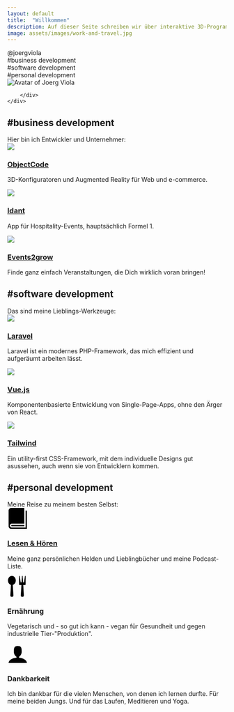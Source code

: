 ```yaml
---
layout: default
title:  "Willkommen"
description: Auf dieser Seite schreiben wir über interaktive 3D-Programmierung, Augmented Reality Entwicklung, JavaScript-Frameworks und auch Laravel-Entwicklung
image: assets/images/work-and-travel.jpg
---
```


<div class="hero-image" style="height: 500px;background-image: url({{'assets/images/work-and-travel.jpg' | absolute_url}})">
    <div class="container mx-auto h-full flex flex-wrap items-end flex-row ">
        <div class="p-4 relative text-sm bg-primary text-white">
            <div class="text-6xl">@joergviola</div>
            <div class="text-xl">#business development</div>
            <div class="text-xl">#software development</div>
            <div class="text-xl">#personal development</div>
            <img class="absolute right-0 bottom-0 -mb-12 w-24 h-24 rounded-full mr-4" src="{{'assets/images/joergviola.jpg' | absolute_url}}" alt="Avatar of Joerg Viola">

        </div>
    </div>

</div>

<div class="container mx-auto flex flex-col mt-8 mb-8">
    <div class="m-6">
        <h2>#business development</h2>
        Hier bin ich Entwickler und Unternehmer:
    </div>
    <div class="flex flex-col lg:flex-row mb-6">
        <div class="flex-1 flex p-4 shadow-xl m-6">
            <div class="mt-6">
                <img class="w-32" src="{{'assets/images/oc-logo.png' | absolute_url}}">
            </div>
            <div class="ml-4">
                <h3><a href="https://www.objectcode.de" target="_blank">ObjectCode</a></h3>
                <p>
                    3D-Konfiguratoren und Augmented Reality für Web und e-commerce.
                </p>
            </div>
        </div>
        <div class="flex-1 flex p-4 shadow-xl m-6">
            <div class="mt-6">
                <img class="w-32" src="{{'assets/images/idant-logo.jpg' | absolute_url}}">
            </div>
            <div class="ml-4">
                <h3><a href="http://www.idant.io" target="_blank">Idant</a></h3>
                <p>
                    App für Hospitality-Events, hauptsächlich Formel 1.
                </p>
            </div>
        </div>
        <div class="flex-1 flex p-4 shadow-xl m-6">
            <div class="mt-6">
                <img class="w-32" src="{{'assets/images/events2grow-logo.png' | absolute_url}}">
            </div>
            <div class="ml-4">
                <h3><a href="https://www.events2grow.com" target="_blank">Events2grow</a></h3>
                <p>
                    Finde ganz einfach Veranstaltungen, die Dich wirklich voran bringen!
                </p>
            </div>
        </div>
    </div>
</div>

<div class="bg-secondary">
    <div class="container mx-auto flex flex-col pt-8 pb-8 mt-8 mb-8">
        <div class="m-6">
            <h2>#software development</h2>
            Das sind meine Lieblings-Werkzeuge:
        </div>
        <div class="flex flex-col lg:flex-row mb-6">
            <div class="flex-1 flex p-4 shadow-xl bg-white m-6">
                <div class="mt-6">
                    <img class="w-32" src="{{'assets/images/laravel-logo.min.svg' | absolute_url}}">
                </div>
                <div class="ml-4">
                    <h3><a href="https://www.laravel.com" target="_blank">Laravel</a></h3>
                    <p>Laravel ist ein modernes PHP-Framework, das mich effizient und aufgeräumt arbeiten lässt.</p>
                </div>
            </div>
            <div class="flex-1 flex p-4 shadow-xl bg-white m-6">
                <div class="mt-6">
                    <img class="w-32" src="{{'assets/images/vuejs-logo.png' | absolute_url}}">
                </div>
                <div class="ml-4">
                    <h3><a href="https://www.vuejs.org" target="_blank">Vue.js</a></h3>
                    <p>Komponentenbasierte Entwicklung von Single-Page-Apps, ohne den Ärger von React.</p>
                </div>
            </div>
            <div class="flex-1 flex p-4 shadow-xl bg-white m-6">
                <div class="mt-6">
                    <img class="w-32" src="{{'assets/images/tailwind-logo.png' | absolute_url}}">
                </div>
                <div class="ml-4">
                    <h3><a href="https://www.tailwindcss.com" target="_blank">Tailwind</a></h3>
                    <p>Ein utility-first CSS-Framework, mit dem individuelle Designs gut asussehen, auch wenn sie von Entwicklern kommen.</p>
                </div>
            </div>
        </div>
    </div>
</div>

<div class="container mx-auto flex flex-col mt-8 mb-8">
    <div class="m-6">
        <h2>#personal development</h2>
        Meine Reise zu meinem besten Selbst:
    </div>
    <div class="flex flex-col lg:flex-row mb-6">
        <div class="flex-1 flex p-4 shadow-xl m-6">
            <div class="mt-6">
                <svg version="1.1" xmlns="http://www.w3.org/2000/svg" xmlns:xlink="http://www.w3.org/1999/xlink" width="48" height="48" viewBox="0 0 16 16">
                <path fill="#000000" d="M14 2v13h-10.5c-0.829 0-1.5-0.672-1.5-1.5s0.671-1.5 1.5-1.5h9.5v-12h-10c-1.1 0-2 0.9-2 2v12c0 1.1 0.9 2 2 2h12v-14h-1z"></path>
                <path fill="#000000" d="M3.501 13v0c-0 0-0.001 0-0.001 0-0.276 0-0.5 0.224-0.5 0.5s0.224 0.5 0.5 0.5c0 0 0.001-0 0.001-0v0h9.498v-1h-9.498z"></path>
                </svg>
            </div>
            <div class="ml-4">
                <h3><a href="/list">Lesen & Hören</a></h3>
                <p>
                    Meine ganz persönlichen Helden und Lieblingbücher und meine Podcast-Liste.
                </p>
            </div>
        </div>
        <div class="flex-1 flex p-4 shadow-xl m-6">
            <div class="mt-6">
                <svg version="1.1" xmlns="http://www.w3.org/2000/svg" xmlns:xlink="http://www.w3.org/1999/xlink" width="48" height="48" viewBox="0 0 16 16">
                <path fill="#000000" d="M3.5 0c-1.657 0-3 1.567-3 3.5 0 1.655 0.985 3.042 2.308 3.406l-0.497 8.096c-0.034 0.549 0.389 0.998 0.939 0.998h0.5c0.55 0 0.972-0.449 0.939-0.998l-0.497-8.096c1.323-0.365 2.308-1.751 2.308-3.406 0-1.933-1.343-3.5-3-3.5zM13.583 0l-0.833 5h-0.625l-0.417-5h-0.417l-0.417 5h-0.625l-0.833-5h-0.417v6.5c0 0.276 0.224 0.5 0.5 0.5h1.302l-0.491 8.002c-0.034 0.549 0.389 0.998 0.939 0.998h0.5c0.55 0 0.972-0.449 0.939-0.998l-0.491-8.002h1.302c0.276 0 0.5-0.224 0.5-0.5v-6.5h-0.417z"></path>
                </svg>
            </div>
            <div class="ml-4">
                <h3>Ernährung</h3>
                <p>
                    Vegetarisch und - so gut ich kann - vegan für Gesundheit und gegen industrielle Tier-"Produktion".
                </p>
            </div>
        </div>
        <div class="flex-1 flex p-4 shadow-xl m-6">
            <div class="mt-6">
                <svg version="1.1" xmlns="http://www.w3.org/2000/svg" xmlns:xlink="http://www.w3.org/1999/xlink" width="48" height="48" viewBox="0 0 16 16">
                <path fill="#000000" d="M9 11.041v-0.825c1.102-0.621 2-2.168 2-3.716 0-2.485 0-4.5-3-4.5s-3 2.015-3 4.5c0 1.548 0.898 3.095 2 3.716v0.825c-3.392 0.277-6 1.944-6 3.959h14c0-2.015-2.608-3.682-6-3.959z"></path>
                </svg>
            </div>
            <div class="ml-4">
                <h3>Dankbarkeit</h3>
                <p>
                    Ich bin dankbar für die vielen Menschen, von denen ich lernen durfte.
                    Für meine beiden Jungs. 
                    Und für das Laufen, Meditieren und Yoga. 
                </p>
            </div>
        </div>
    </div>
</div>
